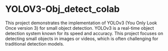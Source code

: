 # YOLOV3-Obj_detect_colab
This project demonstrates the implementation of YOLOv3 (You Only Look Once version 3) for small object detection. YOLOv3 is a real-time object detection system known for its speed and accuracy. This project focuses on detecting small objects in images or videos, which is often challenging for traditional detection models.
